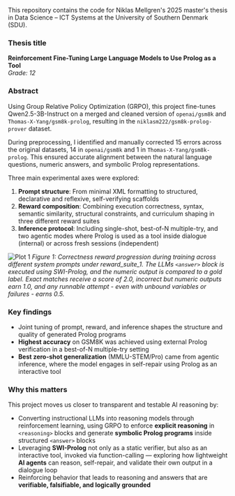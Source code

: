 This repository contains the code for Niklas Mellgren's 2025 master's thesis in Data Science – ICT Systems at the University of Southern Denmark (SDU).

### **Thesis title**  
**Reinforcement Fine-Tuning Large Language Models to Use Prolog as a Tool**  
*Grade: 12*

### **Abstract**
Using Group Relative Policy Optimization (GRPO), this project fine-tunes Qwen2.5-3B-Instruct on a merged and cleaned version of `openai/gsm8k` and `Thomas-X-Yang/gsm8k-prolog`, resulting in the `niklasm222/gsm8k-prolog-prover` dataset.

During preprocessing, I identified and manually corrected 15 errors across the original datasets, 14 in `openai/gsm8k` and 1 in `Thomas-X-Yang/gsm8k-prolog`. This ensured accurate alignment between the natural language questions, numeric answers, and symbolic Prolog representations.

Three main experimental axes were explored:

1. **Prompt structure**: From minimal XML formatting to structured, declarative and reflexive, self-verifying scaffolds  
2. **Reward composition**: Combining execution correctness, syntax, semantic similarity, structural constraints, and curriculum shaping in three different reward suites
3. **Inference protocol**: Including single-shot, best-of-N multiple-try, and two agentic modes where Prolog is used as a tool inside dialogue (internal) or across fresh sessions (independent)

![Plot 1](images/rwd1_correct_1.png)
*Figure 1: Correctness reward progression during training across different system prompts under reward_suite_1. The LLMs `<answer>` block is executed using SWI-Prolog, and the numeric output is compared to a gold label. Exact matches receive a score of 2.0, incorrect but numeric outputs earn 1.0, and any runnable attempt - even with unbound variables or failures - earns 0.5.*

### Key findings
- Joint tuning of prompt, reward, and inference shapes the structure and quality of generated Prolog programs
- **Highest accuracy** on GSM8K was achieved using external Prolog verification in a best-of-N multiple-try setting
- **Best zero-shot generalization** (MMLU-STEM/Pro) came from agentic inference, where the model engages in self-repair using Prolog as an interactive tool


### Why this matters
This project moves us closer to transparent and testable AI reasoning by:

- Converting instructional LLMs into reasoning models through reinforcement learning, using GRPO to enforce **explicit reasoning** in `<reasoning>` blocks and generate **symbolic Prolog programs** inside structured `<answer>` blocks
- Leveraging **SWI-Prolog** not only as a static verifier, but also as an interactive tool, invoked via function-calling — exploring how lightweight **AI agents** can reason, self-repair, and validate their own output in a dialogue loop
- Reinforcing behavior that leads to reasoning and answers that are **verifiable, falsifiable, and logically grounded**
